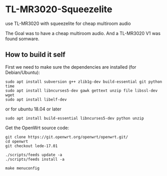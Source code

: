 # TL-MR3020-Squeezelite
use TL-MR3020 with squeezelite for cheap multiroom audio

The Goal was to have a cheap multiroom audio. And a TL-MR3020 V1 was found somware.

## How to build it self
First we need to make sure the dependencies are installed (for Debian/Ubuntu):

```
sudo apt install subversion g++ zlib1g-dev build-essential git python time
sudo apt install libncurses5-dev gawk gettext unzip file libssl-dev wget
sudo apt install libelf-dev
```
or for ubuntu 18.04 or later
```
sudo apt install build-essential libncurses5-dev python unzip   
```
Get the OpenWrt source code:
```
git clone https://git.openwrt.org/openwrt/openwrt.git/
cd openwrt
git checkout lede-17.01

./scripts/feeds update -a
./scripts/feeds install -a

make menuconfig
```
